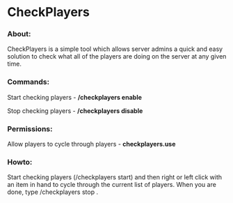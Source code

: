 # CheckPlayers
### About:
CheckPlayers is a simple tool which allows server admins a quick and easy solution to check what all of the players are doing on the server at any given time.

### Commands:
Start checking players - **/checkplayers enable**

Stop checking players - **/checkplayers disable**

### Permissions:
Allow players to cycle through players - **checkplayers.use**

### Howto:
Start checking players (/checkplayers start) and then right or left click with an item in hand to cycle through the current list of players. When you are done, type /checkplayers stop .
